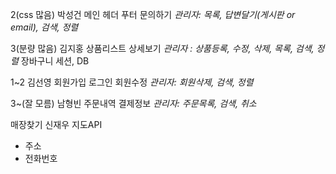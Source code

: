 2(css 많음) 박성건
메인
헤더
푸터
문의하기
*관리자: 목록, 답변달기(게시판 or email), 검색, 정렬*

3(분량 많음) 김지홍
상품리스트
상세보기
*관리자 : 상품등록, 수정, 삭제, 목록, 검색, 정렬*
장바구니
세션, DB

1~2 김선영
회원가입
로그인
회원수정
*관리자: 회원삭제, 검색, 정렬*

3~(잘 모름) 남형빈
주문내역
결제정보
*관리자: 주문목록, 검색, 취소*

매장찾기 신재우
지도API
- 주소
- 전화번호
